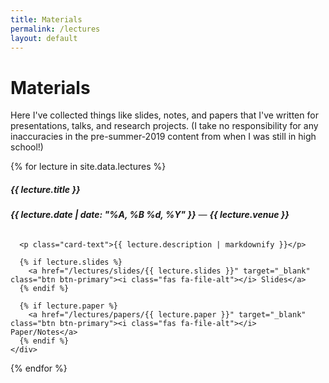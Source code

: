 ```yaml
---
title: Materials
permalink: /lectures
layout: default
---
```


# Materials

Here I've collected things like slides, notes, and papers that I've written for presentations, talks, and research projects. (I take no responsibility for any inaccuracies in the pre-summer-2019 content from when I was still in high school!)

{% for lecture in site.data.lectures %}
  <div class="card mb-3">
    <div class="card-body">
      <h5 class="card-title">{{ lecture.title }}</h5>
      <h6 class="card-subtitle mb-2 text-muted"><strong>{{ lecture.date |  date: "%A, %B %d, %Y" }}</strong> &mdash; <strong>{{ lecture.venue }}</strong></h6>

      <p class="card-text">{{ lecture.description | markdownify }}</p>

      {% if lecture.slides %}
        <a href="/lectures/slides/{{ lecture.slides }}" target="_blank" class="btn btn-primary"><i class="fas fa-file-alt"></i> Slides</a>
      {% endif %}

      {% if lecture.paper %}
        <a href="/lectures/papers/{{ lecture.paper }}" target="_blank" class="btn btn-primary"><i class="fas fa-file-alt"></i> Paper/Notes</a>
      {% endif %}
    </div>
  </div>
{% endfor %}
